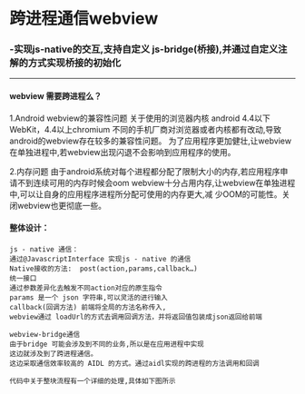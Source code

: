 # 跨进程通信webview
### -实现js-native的交互,支持自定义 js-bridge(桥接),并通过自定义注解的方式实现桥接的初始化
****

#### webview 需要跨进程么？

1.Android webview的兼容性问题
    关于使用的浏览器内核 android 4.4以下WebKit，4.4以上chromium
  不同的手机厂商对浏览器或者内核都有改动,导致android的webview存在较多的兼容性问题。
  为了应用程序更加健壮,让webview在单独进程中,若webview出现闪退不会影响到应用程序的使用。
  
2.内存问题
    由于android系统对每个进程都分配了限制大小的内存,若应用程序申请不到连续可用的内存时候会oom
  webview十分占用内存,让webview在单独进程中,可以让自身的应用程序进程所分配可使用的内存更大,减
  少OOM的可能性。关闭webview也更彻底一些。
  

#### 整体设计：
    js - native 通信： 
    通过@JavascriptInterface 实现js - native 的通信
    Native接收的方法:  post(action,params,callback…)
    统一接口
    通过参数差异化去触发不同action对应的原生指令
    params 是一个 json 字符串,可以灵活的进行输入
    callback(回调方法) 前端将全局的方法名称传入, 
    webview通过 loadUrl的方式去调用回调方法，并将返回值包装成json返回给前端
    
    webview-bridge通信
    由于bridge 可能会涉及到不同的业务,所以是在应用进程中实现
    这边就涉及到了跨进程通信。
    这边采取通信效率较高的 AIDL 的方式。通过aidl实现的跨进程的方法调用和回调
    
    代码中关于整块流程有一个详细的处理,具体如下图所示
    

    
    

    

